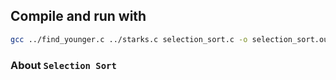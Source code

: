## Compile and run with
```sh
gcc ../find_younger.c ../starks.c selection_sort.c -o selection_sort.out && ./selection_sort.out
```

### About `Selection Sort`
